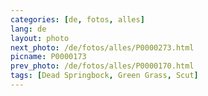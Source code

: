 ```yaml
---
categories: [de, fotos, alles]
lang: de
layout: photo
next_photo: /de/fotos/alles/P0000273.html
picname: P0000173
prev_photo: /de/fotos/alles/P0000170.html
tags: [Dead Springbock, Green Grass, Scut]
---
```

